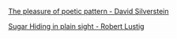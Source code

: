 [The pleasure of poetic pattern - David Silverstein](https://www.bilibili.com/video/BV1Dk4y1q781?p=525)


[Sugar Hiding in plain sight - Robert Lustig](https://www.bilibili.com/video/BV1Dk4y1q781?p=526)